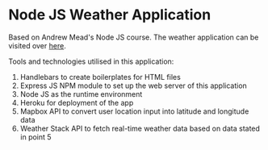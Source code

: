 # Node JS Weather Application
Based on Andrew Mead's Node JS course.
The weather application can be visited over [here](selwynang-weather-application.herokuapp.com).

Tools and technologies utilised in this application:
1. Handlebars to create boilerplates for HTML files
2. Express JS NPM module to set up the web server of this application
3. Node JS as the runtime environment
4. Heroku for deployment of the app
5. Mapbox API to convert user location input into latitude and longitude data
6. Weather Stack API to fetch real-time weather data based on data stated in point 5
